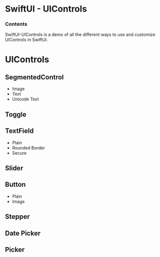# SwiftUI - UIControls

### Contents

SwiftUI-UIControls is a demo of all the different ways to use and customize UIControls in SwiftUI.

# UIControls
## SegmentedControl
- Image
- Text
- Unicode Text

## Toggle
## TextField
- Plain
- Rounded Border
- Secure

## Slider
## Button
- Plain
- Image

## Stepper
## Date Picker
## Picker
